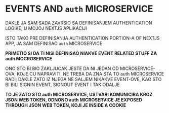# EVENTS AND `auth` MICROSERVICE

DAKLE JA SAM SADA ZAVRSIO SA DEFINISANJEM AUTHENTICATION LOGIKE, U MOJOJ NEXTJS APLIKACIJI

ISTO TAKO PRE DEFINISANJA AUTHENTICATION PORTION-A OF NEXTJS APP, JA SAM DEFINISAO `auth` MICROSERVICE

**PRIMETIO SI DA TI NISI DEFINISAO NIAKVE EVENT RELATED STUFF ZA auth MOCROSERVICE**

ONO STO BI BIO ZAKLJUCAK JESTE DA NI JEDAN OD MICROSERVICE-OVA, KOJE CU NAPRAVITI, NE TREBA DA ZNA STA TO auth MICROSERVICE RADI; DAKLE ZATO IZ NJEGA NE SALJEM NIKAKVE EVENT-OVE, KAO STO BI BILI SIGNIN EVENT, SIGNOUT EVENT I TAK ODALJE

**TO JE ZATO STO auth MICROSERVICE, USTVARI KOMUNICIRA KROZ JSON WEB TOKEN, ODNONO auth MICROSERVICE JE EXPOSED THROUGH JSON WEB TOKEN, KOJI JE INSIDE A COOKIE**
